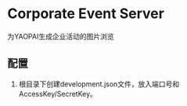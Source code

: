 # Corporate Event Server
为YAOPAI生成企业活动的图片浏览

## 配置
1. 根目录下创建development.json文件，放入端口号和AccessKey/SecretKey。
